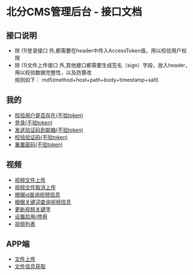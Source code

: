 # 北分CMS管理后台 - 接口文档
## 接口说明
- 除
    (1)登录接口
外,都需要在header中传入AccessToken值，用以校验用户权限
- 除
    (1)文件上传接口
外,其他接口都需要生成签名（sign）字段，放入header，用以校验数据完整性，以及防篡改  
规则如下： md5(method+host+path+body+timestamp+salt)

## 我的
- [校验用户是否存在(不验token)](mine_exist.md)
- [登录(不验token)](mine_login.md)
- [发送验证码到邮箱(不验token)](mine_emailcode.md)
- [校验验证码(不验token)](mine_confirmcode.md)
- [重置密码(不验token)](mine_changepassword.md)

## 视频
- [视频文件上传](video_upload.md)
- [视频文件取消上传](video_cancel.md)
- [根据id查询视频信息](video_getbyid.md)
- [根据关键词查询视频信息](video_getbykeywords.md)
- [更新视频关键字](video_keywords.md)
- [设置启用/停用](video_enable.md)
- [视频列表](video_videolist.md)

## APP端
- [文件上传](app_file_upload.md)
- [文件信息获取](app_file_info.md)

